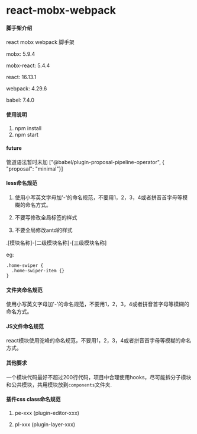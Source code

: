 # react-mobx-webpack

#### 脚手架介绍

react mobx webpack 脚手架

mobx: 5.9.4

mobx-react: 5.4.4

react: 16.13.1

webpack: 4.29.6

babel: 7.4.0

#### 使用说明

1. npm install
2. npm start

#### future

管道语法暂时未加  ["@babel/plugin-proposal-pipeline-operator", { "proposal": "minimal"}]

#### less命名规范

1. 使用小写英文字母加'-'的命名规范，不要用1，2，3，4或者拼音首字母等模糊的命名方式。

2. 不要写修改全局标签的样式

3. 不要全局修改antd的样式

.[模块名称]-[二级模块名称]-[三级模块名称]

eg:

```less
.home-swiper {
  .home-swiper-item {}
}
```

#### 文件夹命名规范

使用小写英文字母加'-'的命名规范，不要用1，2，3，4或者拼音首字母等模糊的命名方式。

#### JS文件命名规范

react模块使用驼峰的命名规范，不要用1，2，3，4或者拼音首字母等模糊的命名方式。

#### 其他要求

一个模块代码最好不超过200行代码，项目中合理使用hooks，尽可能拆分子模块和公共模块，共用模块放到`components`文件夹.

#### 插件css class命名规范

1. pe-xxx (plugin-editor-xxx)

2. pl-xxx (plugin-layer-xxx)
